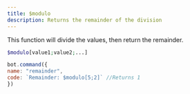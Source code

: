 ```yaml
---
title: $modulo
description: Returns the remainder of the division
---
```


This function will divide the values, then return the remainder.

```php
$modulo[value1;value2;...]
```

```javascript
bot.command({
name: "remainder",
code: `Remainder: $modulo[5;2]` //Returns 1
})
```

